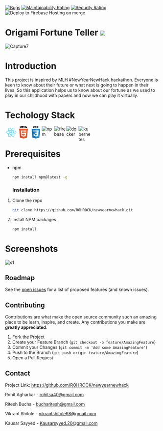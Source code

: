 [![Bugs](https://sonarcloud.io/api/project_badges/measure?project=ROHROCK_newyearnewhack&metric=bugs)](https://sonarcloud.io/dashboard?id=ROHROCK_newyearnewhack)
[![Maintainability Rating](https://sonarcloud.io/api/project_badges/measure?project=ROHROCK_newyearnewhack&metric=sqale_rating)](https://sonarcloud.io/dashboard?id=ROHROCK_newyearnewhack)
[![Security Rating](https://sonarcloud.io/api/project_badges/measure?project=ROHROCK_newyearnewhack&metric=security_rating)](https://sonarcloud.io/dashboard?id=ROHROCK_newyearnewhack)
![Deploy to Firebase Hosting on merge](https://github.com/ROHROCK/fortuneTeller/workflows/Deploy%20to%20Firebase%20Hosting%20on%20merge/badge.svg?branch=main)
# Origami Fortune Teller <img src="https://img.icons8.com/cotton/64/000000/crystal-ball.png"/>
![Capture7](https://user-images.githubusercontent.com/36737476/103480738-10917e80-4dfc-11eb-8881-83861af17d6e.PNG)

# Introduction

This project is inspired by MLH #NewYearNewHack hackathon. Everyone is keen to know about their future or what next is going to happen in their lives. So this application helps us to know about our fortune as we used to play in our childhood with papers and now we can play it virtually.

# Techology Stack

<img align="left" alt="React" width="40px" src="https://raw.githubusercontent.com/github/explore/80688e429a7d4ef2fca1e82350fe8e3517d3494d/topics/react/react.png" />
<img align="left" alt="HTML5" width="40px" src="https://raw.githubusercontent.com/github/explore/80688e429a7d4ef2fca1e82350fe8e3517d3494d/topics/html/html.png" />
<img align="left" alt="CSS3" width="40px" src="https://raw.githubusercontent.com/github/explore/80688e429a7d4ef2fca1e82350fe8e3517d3494d/topics/css/css.png" />
<img align="left" alt="npm" width="40px" src="https://img.icons8.com/color/48/000000/npm.png" />
<img align="left" alt="firebase" width="40px" src="https://img.icons8.com/color/48/000000/google-firebase-console.png" />
<img align="left" alt="docker" width="40px" src="https://img.icons8.com/color/64/000000/docker.png" />
<img align="left" alt="kubernetes" width="40px" src="https://img.icons8.com/color/48/000000/kubernetes.png" />



<br>
<br>

# Prerequisites

* npm
  ```sh
  npm install npm@latest -g
  ```
  
  ### Installation

1. Clone the repo
   ```sh
   git clone https://github.com/ROHROCK/newyearnewhack.git
   ```
2. Install NPM packages
   ```sh
   npm install
   ```
# Screenshots

![s1](https://user-images.githubusercontent.com/36737476/103481702-b8aa4600-4e02-11eb-847b-62a4772ca699.PNG)
   
<!-- ROADMAP -->
## Roadmap

See the [open issues](https://github.com/ROHROCK/newyearnewhack/issues) for a list of proposed features (and known issues).

## Contributing

Contributions are what make the open source community such an amazing place to be learn, inspire, and create. Any contributions you make are **greatly appreciated**.

1. Fork the Project
2. Create your Feature Branch (`git checkout -b feature/AmazingFeature`)
3. Commit your Changes (`git commit -m 'Add some AmazingFeature'`)
4. Push to the Branch (`git push origin feature/AmazingFeature`)
5. Open a Pull Request

## Contact

Project Link: https://github.com/ROHROCK/newyearnewhack

Rohit Agharkar - rohitsa40@gmail.com

Ritesh Bucha - bucharitesh@gmail.com

Vikrant Shitole - vikrantshitole98@gmail.com

Kausar Sayyed - Kausarsyyed.20@gmail.com






